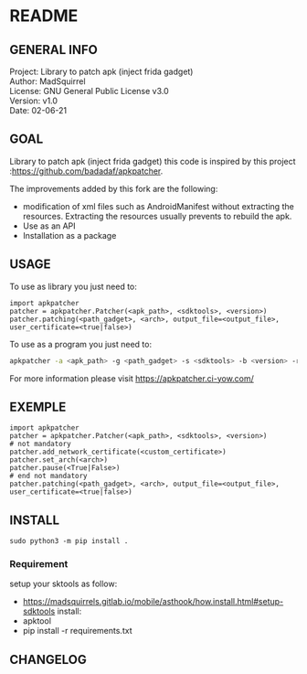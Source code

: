# README


## GENERAL INFO


  Project: Library to patch apk (inject frida gadget)  
  Author: MadSquirrel  
  License: GNU General Public License v3.0  
  Version: v1.0  
  Date: 02-06-21  

## GOAL

Library to patch apk (inject frida gadget)
this code is inspired by this project :https://github.com/badadaf/apkpatcher.

The improvements added by this fork are the following:  
- modification of xml files such as AndroidManifest without extracting the resources. Extracting the resources usually prevents to rebuild the apk.
- Use as an API
- Installation as a package

## USAGE

  To use as library you just need to:

```python3
import apkpatcher
patcher = apkpatcher.Patcher(<apk_path>, <sdktools>, <version>)
patcher.patching(<path_gadget>, <arch>, output_file=<output_file>, user_certificate=<true|false>)
```

To use as a program you just need to:
```bash
apkpatcher -a <apk_path> -g <path_gadget> -s <sdktools> -b <version> -r <arch> -o <output_file>
```

For more information please visit https://apkpatcher.ci-yow.com/



## EXEMPLE

```python3
import apkpatcher
patcher = apkpatcher.Patcher(<apk_path>, <sdktools>, <version>)
# not mandatory
patcher.add_network_certificate(<custom_certificate>)
patcher.set_arch(<arch>)
patcher.pause(<True|False>)
# end not mandatory
patcher.patching(<path_gadget>, <arch>, output_file=<output_file>, user_certificate=<true|false>)
```

## INSTALL

```python3
sudo python3 -m pip install .
```

### Requirement
  setup your sktools as follow:
  - https://madsquirrels.gitlab.io/mobile/asthook/how.install.html#setup-sdktools
  install:
  - apktool
  - pip install -r requirements.txt


## CHANGELOG

